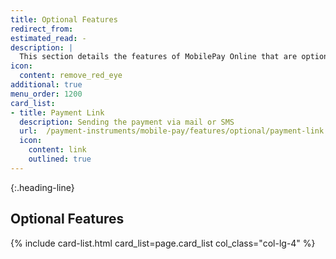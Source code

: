 ```yaml
---
title: Optional Features
redirect_from:
estimated_read: -
description: |
  This section details the features of MobilePay Online that are optional.
icon:
  content: remove_red_eye
additional: true
menu_order: 1200
card_list:  
- title: Payment Link
  description: Sending the payment via mail or SMS
  url:  /payment-instruments/mobile-pay/features/optional/payment-link
  icon:
    content: link
    outlined: true
---
```


{:.heading-line}

## Optional Features

{% include card-list.html card_list=page.card_list
    col_class="col-lg-4" %}
